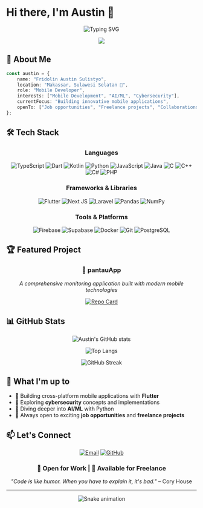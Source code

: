 # Hi there, I'm Austin 👋

<div align="center">
  <img src="https://readme-typing-svg.herokuapp.com?font=Fira+Code&pause=1000&color=00D4FF&width=435&lines=Mobile+Developer+from+Makassar;AI%2FML+%26+Cybersecurity+Enthusiast;Always+learning+new+technologies" alt="Typing SVG" />
</div>

<div align="center">
  
  [![](https://visitcount.itsvg.in/api?id=fridolinaustin&icon=0&color=0)](https://visitcount.itsvg.in)
  
</div>

## 🚀 About Me

```typescript
const austin = {
    name: "Fridolin Austin Sulistyo",
    location: "Makassar, Sulawesi Selatan 🌴",
    role: "Mobile Developer",
    interests: ["Mobile Development", "AI/ML", "Cybersecurity"],
    currentFocus: "Building innovative mobile applications",
    openTo: ["Job opportunities", "Freelance projects", "Collaborations"]
};
```

## 🛠️ Tech Stack

<div align="center">

### Languages
![TypeScript](https://img.shields.io/badge/typescript-%23007ACC.svg?style=for-the-badge&logo=typescript&logoColor=white)
![Dart](https://img.shields.io/badge/dart-%230175C2.svg?style=for-the-badge&logo=dart&logoColor=white)
![Kotlin](https://img.shields.io/badge/kotlin-%237F52FF.svg?style=for-the-badge&logo=kotlin&logoColor=white)
![Python](https://img.shields.io/badge/python-3670A0?style=for-the-badge&logo=python&logoColor=ffdd54)
![JavaScript](https://img.shields.io/badge/javascript-%23323330.svg?style=for-the-badge&logo=javascript&logoColor=%23F7DF1E)
![Java](https://img.shields.io/badge/java-%23ED8B00.svg?style=for-the-badge&logo=openjdk&logoColor=white)
![C](https://img.shields.io/badge/c-%2300599C.svg?style=for-the-badge&logo=c&logoColor=white)
![C++](https://img.shields.io/badge/c++-%2300599C.svg?style=for-the-badge&logo=c%2B%2B&logoColor=white)
![C#](https://img.shields.io/badge/c%23-%23239120.svg?style=for-the-badge&logo=csharp&logoColor=white)
![PHP](https://img.shields.io/badge/php-%23777BB4.svg?style=for-the-badge&logo=php&logoColor=white)

### Frameworks & Libraries
![Flutter](https://img.shields.io/badge/Flutter-%2302569B.svg?style=for-the-badge&logo=Flutter&logoColor=white)
![Next JS](https://img.shields.io/badge/Next-black?style=for-the-badge&logo=next.js&logoColor=white)
![Laravel](https://img.shields.io/badge/laravel-%23FF2D20.svg?style=for-the-badge&logo=laravel&logoColor=white)
![Pandas](https://img.shields.io/badge/pandas-%23150458.svg?style=for-the-badge&logo=pandas&logoColor=white)
![NumPy](https://img.shields.io/badge/numpy-%23013243.svg?style=for-the-badge&logo=numpy&logoColor=white)

### Tools & Platforms
![Firebase](https://img.shields.io/badge/firebase-%23039BE5.svg?style=for-the-badge&logo=firebase)
![Supabase](https://img.shields.io/badge/Supabase-3ECF8E?style=for-the-badge&logo=supabase&logoColor=white)
![Docker](https://img.shields.io/badge/docker-%230db7ed.svg?style=for-the-badge&logo=docker&logoColor=white)
![Git](https://img.shields.io/badge/git-%23F05033.svg?style=for-the-badge&logo=git&logoColor=white)
![PostgreSQL](https://img.shields.io/badge/postgresql-%23316192.svg?style=for-the-badge&logo=postgresql&logoColor=white)

</div>

## 🏆 Featured Project

<div align="center">
  
### 📱 pantauApp
*A comprehensive monitoring application built with modern mobile technologies*

[![Repo Card](https://github-readme-stats.vercel.app/api/pin/?username=fridolinaustin&repo=pantauApp&theme=tokyonight)](https://github.com/fridolinaustin/pantauApp)

</div>

## 📊 GitHub Stats

<div align="center">
  
![Austin's GitHub stats](https://github-readme-stats.vercel.app/api?username=fridolinaustin&show_icons=true&theme=tokyonight&hide_border=true)

![Top Langs](https://github-readme-stats.vercel.app/api/top-langs/?username=fridolinaustin&layout=compact&theme=tokyonight&hide_border=true)

![GitHub Streak](https://github-readme-streak-stats.herokuapp.com/?user=fridolinaustin&theme=tokyonight&hide_border=true)

</div>

## 🎯 What I'm up to

- 📱 Building cross-platform mobile applications with **Flutter**
- 🔐 Exploring **cybersecurity** concepts and implementations  
- 🤖 Diving deeper into **AI/ML** with Python
- 🚀 Always open to exciting **job opportunities** and **freelance projects**

## 📫 Let's Connect

<div align="center">
  
[![Email](https://img.shields.io/badge/Email-D14836?style=for-the-badge&logo=gmail&logoColor=white)](mailto:fridolinaustin16@gmail.com)
[![GitHub](https://img.shields.io/badge/GitHub-100000?style=for-the-badge&logo=github&logoColor=white)](https://github.com/fridolinaustin)

</div>

<div align="center">
  
### 💼 Open for Work | 🤝 Available for Freelance

*"Code is like humor. When you have to explain it, it's bad."* – Cory House

</div>

---

<div align="center">
  <img src="https://github.com/fridolinaustin/fridolinaustin/blob/output/snake.svg" alt="Snake animation" />
</div>
